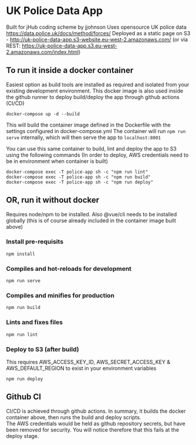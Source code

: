 # UK Police Data App

Built for jHub coding scheme by jjohnson
Uses opensource UK police data https://data.police.uk/docs/method/forces/
Deployed as a static page on S3 - http://uk-police-data-app.s3-website.eu-west-2.amazonaws.com/ 
(or via REST: https://uk-police-data-app.s3.eu-west-2.amazonaws.com/index.html)

## To run it inside a docker container 
Easiest option as build tools are installed as required and isolated from your existing development environment.
This docker image is also used inside the github runner to deploy build/deploy the app through github actions (CI/CD)

```
docker-compose up -d --build
```

This will build the container image defined in the Dockerfile with the settings configured in docker-compose.yml
The container will run `npm run serve` internally, which will then serve the app to `localhost:8001`

You can use this same container to build, lint and deploy the app to S3 using the following commands (In order to deploy, AWS credentials need to be in environment when container is built)
```
docker-compose exec -T police-app sh -c "npm run lint"
docker-compose exec -T police-app sh -c "npm run build"
docker-compose exec -T police-app sh -c "npm run deploy"
```

## OR, run it without docker 
Requires node/npm to be installed.
Also @vue/cli needs to be installed globally
(this is of course already included in the container image built above)

### Install pre-requisits
```
npm install
```

### Compiles and hot-reloads for development
```
npm run serve
```

### Compiles and minifies for production
```
npm run build
```

### Lints and fixes files
```
npm run lint
```

### Deploy to S3 (after build)
This requires AWS_ACCESS_KEY_ID, AWS_SECRET_ACCESS_KEY & AWS_DEFAULT_REGION to exist in your environment variables
```
npm run deploy
```

## Github CI
CI/CD is achieved through github actions.
In summary, it builds the docker container above, then runs the build and deploy scripts.  
The AWS credentials would be held as github repository secrets, but have been removed for security.
You will notice therefore that this fails at the deploy stage.


